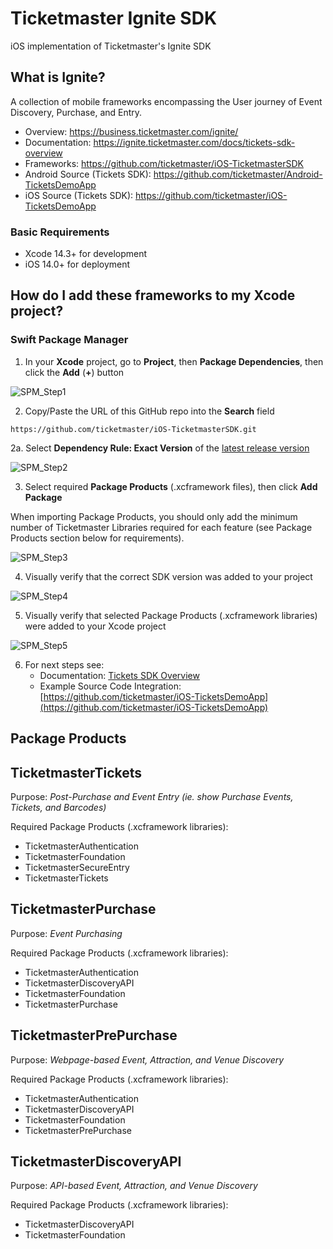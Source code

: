 # Ticketmaster Ignite SDK

iOS implementation of Ticketmaster's Ignite SDK

## What is Ignite?

A collection of mobile frameworks encompassing the User journey of Event Discovery, Purchase, and Entry.

* Overview: https://business.ticketmaster.com/ignite/
* Documentation: https://ignite.ticketmaster.com/docs/tickets-sdk-overview
* Frameworks: https://github.com/ticketmaster/iOS-TicketmasterSDK
* Android Source (Tickets SDK): https://github.com/ticketmaster/Android-TicketsDemoApp
* iOS Source (Tickets SDK): https://github.com/ticketmaster/iOS-TicketsDemoApp

### Basic Requirements

* Xcode 14.3+ for development
* iOS 14.0+ for deployment

## How do I add these frameworks to my Xcode project?

### Swift Package Manager

1. In your **Xcode** project, go to **Project**, then **Package Dependencies**, then click the **Add** (**+**) button

![SPM_Step1](Screenshots/SPM_Step1.jpg)

2. Copy/Paste the URL of this GitHub repo into the **Search** field
```
https://github.com/ticketmaster/iOS-TicketmasterSDK.git
```

2a. Select **Dependency Rule: Exact Version** of the [latest release version](https://github.com/ticketmaster/iOS-TicketmasterSDK/releases)

![SPM_Step2](Screenshots/SPM_Step2.jpg)

3. Select required **Package Products** (.xcframework files), then click **Add Package**

When importing Package Products, you should only add the minimum number of Ticketmaster Libraries required for each feature (see Package Products section below for requirements).

![SPM_Step3](Screenshots/SPM_Step3.jpg)

4. Visually verify that the correct SDK version was added to your project

![SPM_Step4](Screenshots/SPM_Step4.jpg)

5. Visually verify that selected Package Products (.xcframework libraries) were added to your Xcode project

![SPM_Step5](Screenshots/SPM_Step5.jpg)

6. For next steps see:
   * Documentation: [Tickets SDK Overview](https://ignite.ticketmaster.com/docs/tickets-sdk-overview)
   * Example Source Code Integration: [https://github.com/ticketmaster/iOS-TicketsDemoApp](https://github.com/ticketmaster/iOS-TicketsDemoApp)

## Package Products

## TicketmasterTickets

Purpose: *Post-Purchase and Event Entry (ie. show Purchase Events, Tickets, and Barcodes)*

Required Package Products (.xcframework libraries):

* TicketmasterAuthentication
* TicketmasterFoundation 
* TicketmasterSecureEntry
* TicketmasterTickets

## TicketmasterPurchase
Purpose: *Event Purchasing*

Required Package Products (.xcframework libraries):

* TicketmasterAuthentication
* TicketmasterDiscoveryAPI
* TicketmasterFoundation 
* TicketmasterPurchase

## TicketmasterPrePurchase
Purpose: *Webpage-based Event, Attraction, and Venue Discovery*

Required Package Products (.xcframework libraries):

* TicketmasterAuthentication
* TicketmasterDiscoveryAPI
* TicketmasterFoundation 
* TicketmasterPrePurchase

## TicketmasterDiscoveryAPI
Purpose: *API-based Event, Attraction, and Venue Discovery*

Required Package Products (.xcframework libraries):

* TicketmasterDiscoveryAPI
* TicketmasterFoundation 
